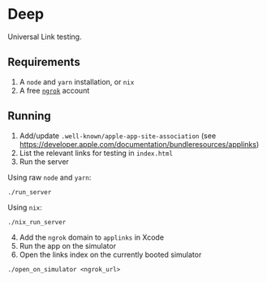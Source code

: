 # Deep

Universal Link testing.

## Requirements

1. A `node` and `yarn` installation, or `nix`
2. A free [`ngrok`](https://ngrok.io) account

## Running

1. Add/update `.well-known/apple-app-site-association` (see https://developer.apple.com/documentation/bundleresources/applinks)
2. List the relevant links for testing in `index.html`
3. Run the server

Using raw `node` and `yarn`:
```
./run_server
```
Using `nix`:
```
./nix_run_server
```
4. Add the `ngrok` domain to `applinks` in Xcode
5. Run the app on the simulator
6. Open the links index on the currently booted simulator
```
./open_on_simulator <ngrok_url>
```
